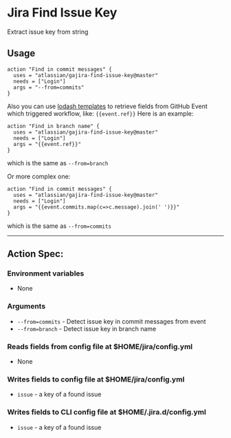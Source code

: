 # Jira Find Issue Key
Extract issue key from string

## Usage
```
action "Find in commit messages" {
  uses = "atlassian/gajira-find-issue-key@master"
  needs = ["Login"]
  args = "--from=commits"
}
```


Also you can use [lodash templates](https://lodash.com/docs/4.17.11#template) to retrieve fields from GitHub Event which triggered workflow, like: `{{event.ref}}` Here is an example:

```
action "Find in branch name" {
  uses = "atlassian/gajira-find-issue-key@master"
  needs = ["Login"]
  args = "{{event.ref}}"
}
```
which is the same as `--from=branch`

Or more complex one:

```
action "Find in commit messages" {
  uses = "atlassian/gajira-find-issue-key@master"
  needs = ["Login"]
  args = "{{event.commits.map(c=>c.message).join(' ')}}"
}
```
which is the same as `--from=commits`

----
## Action Spec:

### Environment variables
- None

### Arguments
- `--from=commits` - Detect issue key in commit messages from event
- `--from=branch` - Detect issue key in branch name
### Reads fields from config file at $HOME/jira/config.yml
- None

### Writes fields to config file at $HOME/jira/config.yml
- `issue` - a key of a found issue

### Writes fields to CLI config file at $HOME/.jira.d/config.yml
- `issue` - a key of a found issue
